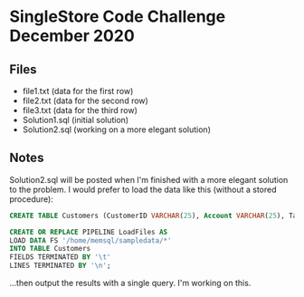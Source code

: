 # SingleStore Code Challenge December 2020

## Files
  - file1.txt (data for the first row)
  - file2.txt (data for the second row)
  - file3.txt (data for the third row)
  - Solution1.sql (initial solution)
  - Solution2.sql (working on a more elegant solution)

## Notes

Solution2.sql will be posted when I'm finished with a more elegant solution to the problem. I would prefer to load the data like this (without a stored procedure):

```sql
CREATE TABLE Customers (CustomerID VARCHAR(25), Account VARCHAR(25), Tags JSON NOT NULL);

CREATE OR REPLACE PIPELINE LoadFiles AS
LOAD DATA FS '/home/memsql/sampledata/*'
INTO TABLE Customers 
FIELDS TERMINATED BY '\t'
LINES TERMINATED BY '\n';
```

...then output the results with a single query. I'm working on this.